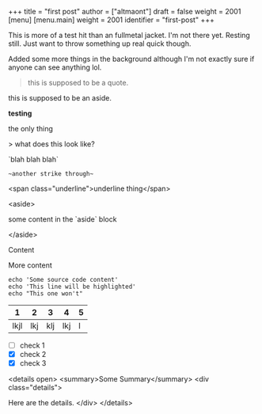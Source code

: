 +++
title = "first post"
author = ["altmaont"]
draft = false
weight = 2001
[menu]
  [menu.main]
    weight = 2001
    identifier = "first-post"
+++

This is more of a test hit than an fullmetal jacket. I'm not there yet. Resting still. Just want to throw something up real quick though.

Added some more things in the background although I'm not exactly sure if anyone can see anything lol.

> this is supposed to be a quote.

<aside>

this is supposed to be an aside.

</aside>

****testing****

<span class="underline">the only thing</span>

&gt; what does this look like?

\`blah blah blah\`

`~another strike through~`

&lt;span class="underline"&gt;underline thing&lt;/span&gt;

&lt;aside&gt;

some content in the \`aside\` block

&lt;/aside&gt;

Content

More content

```shell
echo 'Some source code content'
echo 'This line will be highlighted'
echo "This one won't"
```

| 1    | 2   | 3   | 4   | 5 |
|------|-----|-----|-----|---|
| lkjl | lkj | klj | lkj | l |

-   [ ] check 1
-   [X] check 2
-   [X] check 3

&lt;details open&gt;
&lt;summary&gt;Some Summary&lt;/summary&gt;
&lt;div class="details"&gt;

Here are the <span class="underline">details</span>.
&lt;/div&gt;
&lt;/details&gt;
